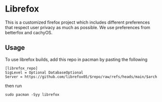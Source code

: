 # Librefox

This is a customized firefox project which includes different preferences that respect user privacy as much as possible. We use preferences from betterfox and cachyOS.

## Usage
To use librefox builds, add this repo in pacman by pasting the following

```
[librefox_repo]
SigLevel = Optional DatabaseOptional
Server = https://github.com/librefox05/$repo/raw/refs/heads/main/$arch
```

then run
```
sudo pacman -Syy librefox
```


